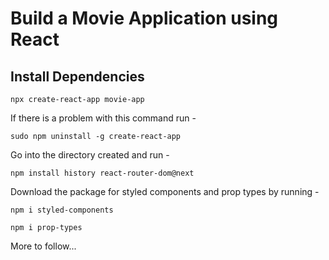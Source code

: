 # Build a Movie Application using React

## Install Dependencies

```
npx create-react-app movie-app
```
If there is a problem with this command run -

```
sudo npm uninstall -g create-react-app
```

Go into the directory created and run -
```
npm install history react-router-dom@next
```
Download the package for styled components and prop types by running -
```
npm i styled-components

npm i prop-types
```
More to follow...

